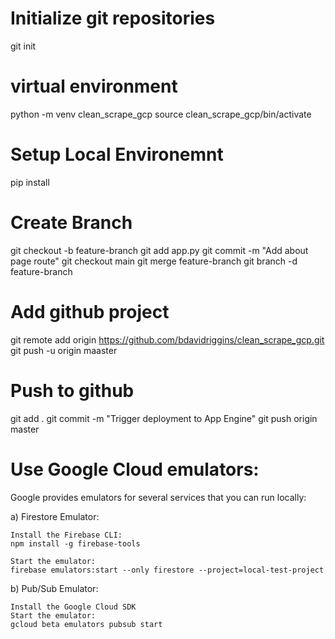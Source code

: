 # Initialize git repositories
git init

# virtual environment
python -m venv clean_scrape_gcp
source clean_scrape_gcp/bin/activate

# Setup Local Environemnt
pip install

# Create Branch
git checkout -b feature-branch
git add app.py
git commit -m "Add about page route"
git checkout main
git merge feature-branch
git branch -d feature-branch


# Add github project
git remote add origin https://github.com/bdavidriggins/clean_scrape_gcp.git
git push -u origin maaster



# Push to github
git add .
git commit -m "Trigger deployment to App Engine"
git push origin master



# Use Google Cloud emulators:
Google provides emulators for several services that you can run locally: 

a) Firestore Emulator: 

    Install the Firebase CLI: 
    npm install -g firebase-tools
    
    Start the emulator: 
    firebase emulators:start --only firestore --project=local-test-project

b) Pub/Sub Emulator: 

    Install the Google Cloud SDK
    Start the emulator: 
    gcloud beta emulators pubsub start

